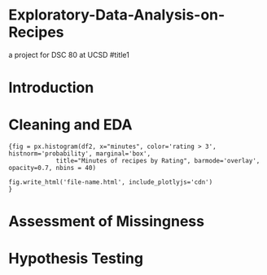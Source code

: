 # Exploratory-Data-Analysis-on-Recipes
a project for DSC 80 at UCSD
#title1
# Introduction

# Cleaning and EDA
```
{fig = px.histogram(df2, x="minutes", color='rating > 3', histnorm='probability', marginal='box', 
             title="Minutes of recipes by Rating", barmode='overlay', opacity=0.7, nbins = 40)
             
fig.write_html('file-name.html', include_plotlyjs='cdn')            
}
```
# Assessment of Missingness

# Hypothesis Testing
